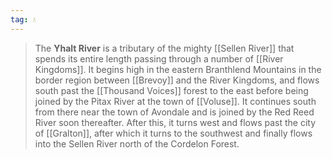 ```yaml
---
tag: 💧
---
```

> The **Yhalt River** is a tributary of the mighty [[Sellen River]] that spends its entire length passing through a number of [[River Kingdoms]]. It begins high in the eastern Branthlend Mountains in the border region between [[Brevoy]] and the River Kingdoms, and flows south past the [[Thousand Voices]] forest to the east before being joined by the Pitax River at the town of [[Voluse]]. It continues south from there near the town of Avondale and is joined by the Red Reed River soon thereafter. After this, it turns west and flows past the city of [[Gralton]], after which it turns to the southwest and finally flows into the Sellen River north of the Cordelon Forest.







